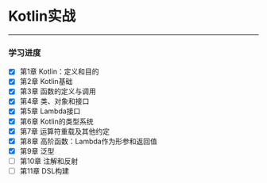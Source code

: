 # Kotlin实战

------

### 学习进度

- [x] 第1章 Kotlin：定义和目的
- [x] 第2章 Kotlin基础
- [x] 第3章 函数的定义与调用
- [x] 第4章 类、对象和接口
- [x] 第5章 Lambda接口
- [x] 第6章 Kotlin的类型系统
- [x] 第7章 运算符重载及其他约定
- [x] 第8章 高阶函数：Lambda作为形参和返回值
- [x] 第9章 泛型
- [ ] 第10章 注解和反射
- [ ] 第11章 DSL构建
